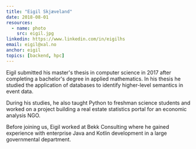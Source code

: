 ```yaml
---
title: "Eigil Skjæveland"
date: 2018-08-01
resources:
  - name: photo
    src: eigil.jpg
linkedin: https://www.linkedin.com/in/eigilhs
email: eigil@xal.no
anchor: eigil
topics: [backend, hpc]
---
```


Eigil submitted his master's thesis in computer science in 2017 after
completing a bachelor's degree in applied mathematics. In his thesis
he studied the application of databases to identify higher-level
semantics in event data.

<!--more-->

During his studies, he also taught Python to freshman science students and
worked on a project building a real estate statistics portal for an economic
analysis NGO.

Before joining us, Eigil worked at Bekk Consulting where he gained
experience with enterprise Java and Kotlin development in a large
governmental department.
